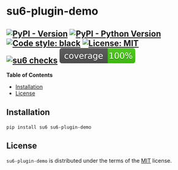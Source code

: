 # su6-plugin-demo

[![PyPI - Version](https://img.shields.io/pypi/v/su6-plugin-demo.svg)](https://pypi.org/project/su6-plugin-demo)
[![PyPI - Python Version](https://img.shields.io/pypi/pyversions/su6-plugin-demo.svg)](https://pypi.org/project/su6-plugin-demo)
[![Code style: black](https://img.shields.io/badge/code%20style-black-000000.svg)](https://github.com/psf/black)
[![License: MIT](https://img.shields.io/badge/License-MIT-yellow.svg)](https://opensource.org/licenses/MIT)  
[![su6 checks](https://github.com/robinvandernoord/su6-plugin-demo/actions/workflows/su6.yml/badge.svg)](https://github.com/robinvandernoord/su6-plugin-demo/actions)
![coverage.svg](coverage.svg)
-----

**Table of Contents**

- [Installation](#installation)
- [License](#license)

## Installation

```console
pip install su6 su6-plugin-demo
```

## License

`su6-plugin-demo` is distributed under the terms of the [MIT](https://spdx.org/licenses/MIT.html) license.
